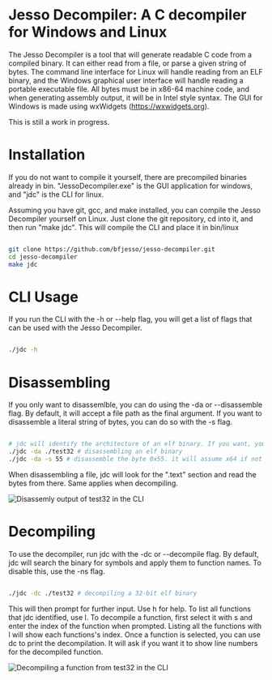 # Jesso Decompiler: A C decompiler for Windows and Linux
The Jesso Decompiler is a tool that will generate readable C code from a compiled binary. It can either read from a file, or parse a given string
of bytes. The command line interface for Linux will handle reading from an ELF binary, and the Windows graphical user interface will handle reading a
portable executable file. All bytes must be in x86-64 machine code, and when generating assembly output, it will be in Intel style syntax. The GUI for Windows
is made using wxWidgets (https://wxwidgets.org).

This is still a work in progress.

# Installation
If you do not want to compile it yourself, there are precompiled binaries already in bin. "JessoDecompiler.exe" is the GUI application for windows, and "jdc" is 
the CLI for linux.

Assuming you have git, gcc, and make installed, you can compile the Jesso Decompiler yourself on Linux.
Just clone the git repository, cd into it, and then run "make jdc". This will compile the CLI and place it in bin/linux
```bash

git clone https://github.com/bfjesso/jesso-decompiler.git
cd jesso-decompiler
make jdc

```

# CLI Usage
If you run the CLI with the -h or --help flag, you will get a list of flags that can be used with the Jesso Decompiler.
```bash

./jdc -h

```
# Disassembling
If you only want to disassemlble, you can do using the -da or --disassemble flag.
By default, it will accept a file path as the final argument. If you want to disassemble a literal string of bytes, you can do so with the -s flag.
```bash

# jdc will identify the architecture of an elf binary. If you want, you can use -x86 or -x64 to override this.
./jdc -da ./test32 # disassembling an elf binary
./jdc -da -s 55 # disassemble the byte 0x55. it will assume x64 if not overridden.

```
When disassembling a file, jdc will look for the ".text" section and read the bytes from there. Same applies when decompiling.

![Disassemly output of test32 in the CLI](./da-screenshot.png)

# Decompiling
To use the decompiler, run jdc with the -dc or --decompile flag.
By default, jdc will search the binary for symbols and apply them to function names. To disable this, use the -ns flag.
```bash

./jdc -dc ./test32 # decompiling a 32-bit elf binary

```
This will then prompt for further input. Use h for help.
To list all functions that jdc identified, use l.
To decompile a function, first select it with s and enter the index of the function when prompted. Listing all the functions with l will show each functions's index.
Once a function is selected, you can use dc to print the decompilation. It will ask if you want it to show line numbers for the decompiled function.

![Decompiling a function from test32 in the CLI](./dc-screenshot.png)
